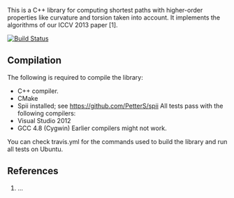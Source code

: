 This is a C++ library for computing shortest paths with higher-order properties like curvature and torsion taken into account. It implements the algorithms of our ICCV 2013 paper [1].

[![Build Status](https://travis-ci.org/PetterS/vessel.png)](https://travis-ci.org/PetterS/vessel)

Compilation
-----------
The following is required to compile the library:
* C++ compiler.
* CMake
* Spii installed; see https://github.com/PetterS/spii 
All tests pass with the following compilers:
* Visual Studio 2012
* GCC 4.8 (Cygwin)
Earlier compilers might not work.

You can check travis.yml for the commands used to build the library and run all tests on Ubuntu.

References
----------
1. ...
